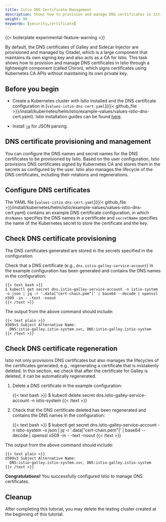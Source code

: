 ```yaml
---
title: Istio DNS Certificate Management
description: Shows how to provision and manage DNS certificates in Istio.
weight: 90
keywords: [security,certificate]
---
```


{{< boilerplate experimental-feature-warning >}}

By default, the DNS certificates of Galley and Sidecar
Injector are provisioned and managed by Citadel, which is a large component
that maintains its own signing key and also acts as a CA for Istio.
This task shows how to provision and manage DNS certificates in Istio through
a lightweight component (called Chiron), which signs certificates
using Kubernetes CA APIs without maintaining its own private key.

## Before you begin

* Create a Kubernetes cluster with Istio installed and the DNS certificate configuration
in [`values-istio-dns-cert.yaml`]({{< github_file >}}/install/kubernetes/helm/istio/example-values/values-istio-dns-cert.yaml).
Istio installation guides can be found [here](/docs/setup/install).

* Install [`jq`](https://stedolan.github.io/jq/) for JSON parsing.

## DNS certificate provisioning and management

You can configure the DNS names and secret names for the DNS certificates
to be provisioned by Istio. Based on the user configuration, Istio provisions DNS certificates
signed by Kubernetes CA and stores them in the secrets as configured by the user.
Istio also manages the lifecycle of the DNS certificates, including their rotations and regenerations.

## Configure DNS certificates

The YAML file [`values-istio-dns-cert.yaml`]({{< github_file >}}/install/kubernetes/helm/istio/example-values/values-istio-dns-cert.yaml)
contains an example DNS certificate configuration, in which `dnsNames` specifies the DNS
names in a certificate and `secretName` specifies the name of the Kubernetes secret to
store the certificate and the key.

## Check DNS certificate provisioning

The DNS certificates generated are stored in the secrets specified in the configuration.

Check that a DNS certificate (e.g., `dns.istio-galley-service-account`) in the example configuration
has been generated and contains the DNS names in the configuration:

    {{< text bash >}}
    $ kubectl get secret dns.istio-galley-service-account -n istio-system -o json | jq -r '.data["cert-chain.pem"]' | base64 --decode | openssl x509 -in - -text -noout
    {{< /text >}}

The output from the above command should include:

    {{< text plain >}}
    X509v3 Subject Alternative Name:
      DNS:istio-galley.istio-system.svc, DNS:istio-galley.istio-system
    {{< /text >}}

## Check DNS certificate regeneration

Istio not only provisions DNS certificates but also manages the lifecycles of the certificates generated,
e.g., regenerating a certificate that is mistakenly deleted.
In this section, we check that after the certificate for Galley is deleted,
it can be automatically regenerated.

1.  Delete a DNS certificate in the example configuration:

    {{< text bash >}}
    $ kubectl delete secret dns.istio-galley-service-account -n istio-system
    {{< /text >}}

1.  Check that the DNS certificate deleted has been regenerated and contains the DNS names in the configuration:

    {{< text bash >}}
    $ kubectl get secret dns.istio-galley-service-account -n istio-system -o json | jq -r '.data["cert-chain.pem"]' | base64 --decode | openssl x509 -in - -text -noout
    {{< /text >}}

The output from the above command should include:

    {{< text plain >}}
    X509v3 Subject Alternative Name:
      DNS:istio-galley.istio-system.svc, DNS:istio-galley.istio-system
    {{< /text >}}

**Congratulations!** You successfully configured Istio to manage DNS certificates.

## Cleanup

After completing this tutorial, you may delete the testing cluster created
at the beginning of this tutorial.
